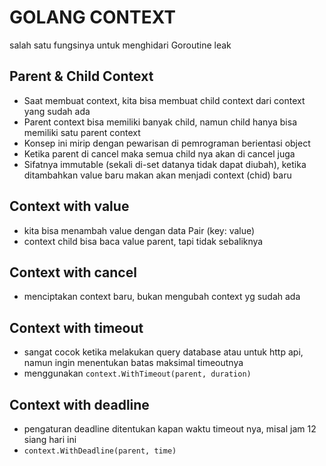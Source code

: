 # GOLANG CONTEXT
salah satu fungsinya untuk menghidari Goroutine leak

## Parent & Child Context
- Saat membuat context, kita bisa membuat child context dari context yang sudah ada
- Parent context bisa memiliki banyak child, namun child hanya bisa memiliki satu parent context
- Konsep ini mirip dengan pewarisan di pemrograman berientasi object
- Ketika parent di cancel maka semua child nya akan di cancel juga
- Sifatnya immutable (sekali di-set datanya tidak dapat diubah), ketika ditambahkan value baru makan akan menjadi context (chid) baru

## Context with value
- kita bisa menambah value dengan data Pair (key: value)
- context child bisa baca value parent, tapi tidak sebaliknya

## Context with cancel
- menciptakan context baru, bukan mengubah context yg sudah ada

## Context with timeout
- sangat cocok ketika melakukan query database atau untuk http api, namun ingin menentukan batas maksimal timeoutnya
- menggunakan `context.WithTimeout(parent, duration)`

## Context with deadline
- pengaturan deadline ditentukan kapan waktu timeout nya, misal jam 12 siang hari ini
- `context.WithDeadline(parent, time)`